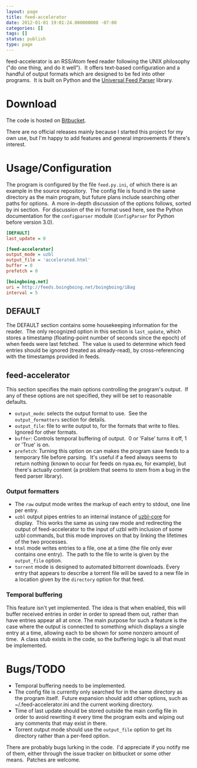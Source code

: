 ```yaml
---
layout: page
title: feed-accelerator
date: 2012-01-01 19:01:24.000000000 -07:00
categories: []
tags: []
status: publish
type: page
---
```


feed-accelerator is an RSS/Atom feed reader following the UNIX philosophy ("do
one thing, and do it well").  It offers text-based configuration and a handful
of output formats which are designed to be fed into other programs.  It is built
on Python and the [Universal Feed Parser][ufp] library.

[ufp]: http://code.google.com/p/feedparser/

# Download

The code is hosted on [Bitbucket][bitbucket].

[bitbucket]: https://bitbucket.org/tari/feed-accelerator/

There are no official releases mainly because I started this project for my own
use, but I'm happy to add features and general improvements if there's
interest.

# Usage/Configuration

The program is configured by the file `feed.py.ini`, of which there is an
example in the source repository.  The config file is found in the same
directory as the main program, but future plans include searching other paths
for options.  A more in-depth discussion of the options follows, sorted by ini
section.  For discussion of the ini format used here, see the Python
documentation for the `configparser` module (`ConfigParser` for
Python before version 3.0).

```ini
[DEFAULT]
last_update = 0

[feed-accelerator]
output_mode = uzbl
output_file = 'accelerated.html'
buffer = 0
prefetch = 0

[boingboing.net]
uri = http://feeds.boingboing.net/boingboing/iBag
interval = 5
```

## DEFAULT

The DEFAULT section contains some housekeeping information for the reader.  The
only recognized option in this section is `last_update`, which stores a
timestamp (floating-point number of seconds since the epoch) of when feeds were
last fetched.  The value is used to determine which feed entries should be
ignored (treated as already-read), by cross-referencing with the timestamps
provided in feeds.

## feed-accelerator

This section specifies the main options controlling the program's output.  If
any of these options are not specified, they will be set to reasonable defaults.

 * `output_mode`: selects the output format to use.  See the `output_formatters`
   section for details.
 * `output_file`: file to write output to, for the formats that write to files. 
   Ignored for other formats.
 * `buffer`: Controls temporal buffering of output.  0 or 'False' turns it off,
   1 or 'True' is on.
 * `prefetch`: Turning this option on can makes the program save feeds to a
   temporary file before parsing.  It's useful if a feed always seems to return
nothing (known to occur for feeds on nyaa.eu, for example), but there's actually
content (a problem that seems to stem from a bug in the feed parser library).

### Output formatters

 * The `raw` output mode writes the markup of each entry to stdout, one line per
   entry.
 * `uzbl` output pipes entries to an internal instance of [uzbl-core][uzbl] for
   display.  This works the same as using raw mode and redirecting the output of
feed-accelerator to the input of uzbl with inclusion of some uzbl commands, but
this mode improves on that by linking the lifetimes of the two processes.
 * `html` mode writes entries to a file, one at a time (the file only ever
   contains one entry).  The path to the file to write is given by the
`output_file` option.
 * `torrent` mode is designed to automated bittorrent downloads. Every entry
   that appears to describe a torrent file will be saved to a new file in a
location given by the `directory` option for that feed.

[uzbl]: http://www.uzbl.org/

### Temporal buffering

This feature isn't yet implemented. The idea is that when enabled, this will
buffer received entries in order in order to spread them out, rather than have
entries appear all at once. The main purpose for such a feature is the case
where the output is connected to something which displays a single entry at a
time, allowing each to be shown for some nonzero amount of time.  A class stub
exists in the code, so the buffering logic is all that must be implemented.

# Bugs/TODO

 * Temporal buffering needs to be implemented.
 * The config file is currently only searched for in the same directory as the
   program itself.  Future expansion should add other options, such as
~/.feed-accelerator.ini and the current working directory.
 * Time of last update should be stored outside the main config file in order to
   avoid rewriting it every time the program exits and wiping out any comments
that may exist in there.
 * Torrent output mode should use the `output_file` option to get its directory
   rather than a per-feed option.

There are probably bugs lurking in the code.  I'd appreciate if you notify me of them, either through the issue tracker on bitbucket or some other means.  Patches are welcome.
